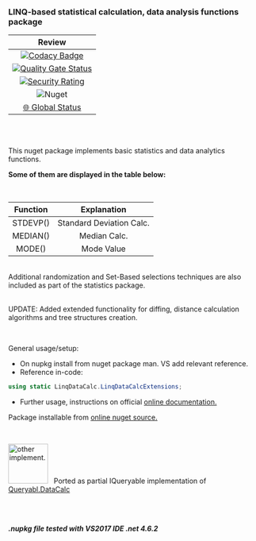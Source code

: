 ### LINQ-based statistical calculation, data analysis functions package

|  Review  |
|:------------:|
[![Codacy Badge](https://app.codacy.com/project/badge/Grade/0ee67475c8df4295bea124f199615af1)](https://www.codacy.com/gh/chrdek/LinqDataCalc/dashboard?utm_source=github.com&amp;utm_medium=referral&amp;utm_content=chrdek/LinqDataCalc&amp;utm_campaign=Badge_Grade) |
| [![Quality Gate Status](https://sonarcloud.io/api/project_badges/measure?project=chrdek_LinqDataCalc&metric=alert_status)](https://sonarcloud.io/summary/new_code?id=chrdek_LinqDataCalc) |
| [![Security Rating](https://sonarcloud.io/api/project_badges/measure?project=chrdek_LinqDataCalc&metric=security_rating)](https://sonarcloud.io/summary/new_code?id=chrdek_LinqDataCalc) |
| ![Nuget](https://img.shields.io/nuget/dt/LinqDataCalc?logo=nuget) |
| [🌐 Global Status](https://status.nuget.org/) |

&nbsp;&nbsp;&nbsp;&nbsp;&nbsp;&nbsp;&nbsp;&nbsp;&nbsp;&nbsp;&nbsp;&nbsp;&nbsp;&nbsp;&nbsp;&nbsp;&nbsp;&nbsp;&nbsp;&nbsp;&nbsp;&nbsp;&nbsp;&nbsp;&nbsp;&nbsp;&nbsp;&nbsp;&nbsp;&nbsp;

<br/>
This nuget package implements basic statistics and data analytics functions. 

__Some of them are displayed in the table below:__
<br/>

<br/>

|  Function  |  Explanation  |
|:------------:|:------------:|
|  STDEVP()    | Standard Deviation Calc.             |
|  MEDIAN()    | Median Calc.              |
|  MODE()      | Mode Value             |

<br/>
Additional randomization and Set-Based selections techniques are also included as part of the statistics package.
<br/>
<br/>

UPDATE: Added extended functionality for diffing, distance calculation algorithms and tree structures creation.

<br/>

General usage/setup:

- On nupkg install from nuget package man. VS add relevant reference.
- Reference in-code: 
```C#
using static LinqDataCalc.LinqDataCalcExtensions;
```
- Further usage, instructions on official [online documentation.](https://chrdek.github.io/docs/LinqDataCalc.html)

Package installable from [online nuget source.](https://www.nuget.org/packages/LinqDataCalc/)

<br/>

 <img src="https://res.cloudinary.com/dmjcetjt8/image/upload/v1701036002/New_tmplt_q6u4g7.png" style="height:80px;" title="other implement."/> &nbsp;&nbsp;Ported as partial IQueryable implementation of <a href="https://github.com/chrdek/Queryabl.DataCalc">Queryabl.DataCalc</a>

<br/>


<br/>

___.nupkg file tested with VS2017 IDE .net 4.6.2___
